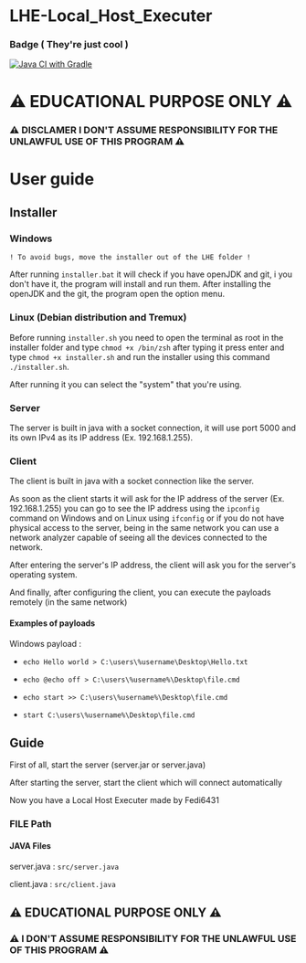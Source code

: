 # LHE-Local_Host_Executer
### Badge ( They're just cool )
[![Java CI with Gradle](https://github.com/Fedi6431/LHE-Local_Host_Executer/actions/workflows/gradle.yml/badge.svg)](https://github.com/Fedi6431/LHE-Local_Host_Executer/actions/workflows/gradle.yml)

# ⚠ EDUCATIONAL PURPOSE ONLY ⚠ 
### ⚠ DISCLAMER I DON'T ASSUME RESPONSIBILITY FOR THE UNLAWFUL USE OF THIS PROGRAM ⚠ 
# User guide
## Installer
### Windows
`! To avoid bugs, move the installer out of the LHE folder !`

After running `installer.bat` it will check if you have openJDK and git, i you don't have it, the program will install and run them.
After installing the openJDK and the git, the program open the option menu.

### Linux (Debian distribution and Tremux)
Before running `installer.sh` you need to open the terminal as root in the installer folder and type 
`chmod +x /bin/zsh` after typing it press enter and type `chmod +x installer.sh` and run the installer using this command `./installer.sh`.

After running it you can select the "system" that you're using.

### Server
The server is built in java with a socket connection, it will use port 5000 and its own IPv4 as its IP address (Ex. 192.168.1.255).

### Client
The client is built in java with a socket connection like the server.

As soon as the client starts it will ask for the IP address of the server (Ex. 192.168.1.255) you can go to see the IP address using the `ipconfig` command on Windows and on Linux using `ifconfig` or if you do not have physical access to the server, being in the same network you can use a network analyzer capable of seeing all the devices connected to the network.

After entering the server's IP address, the client will ask you for the server's operating system.

And finally, after configuring the client, you can execute the payloads remotely (in the same network)

#### Examples of payloads
Windows payload :

- `echo Hello world > C:\users\%username\Desktop\Hello.txt `

- `echo @echo off > C:\users\%username%\Desktop\file.cmd `

- `echo start >> C:\users\%username%\Desktop\file.cmd`  

- `start C:\users\%username%\Desktop\file.cmd`

## Guide
First of all, start the server (server.jar or server.java)

After starting the server, start the client which will connect automatically

Now you have a Local Host Executer made by Fedi6431

### FILE Path

#### JAVA Files
server.java : `src/server.java`

client.java : `src/client.java`

## ⚠ EDUCATIONAL PURPOSE ONLY ⚠ 
### ⚠ I DON'T ASSUME RESPONSIBILITY FOR THE UNLAWFUL USE OF THIS PROGRAM ⚠
